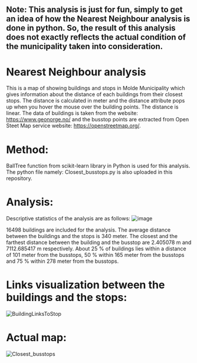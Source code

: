 ## Note: This analysis is just for fun, simply to get an idea of how the Nearest Neighbour analysis is done in python. So, the result of this analysis does not exactly reflects the actual condition of the municipality taken into consideration.

# Nearest Neighbour analysis
This is a map of showing buildings and stops in Molde Municipality which gives information about the distance of each buildings from their closest stops. The distance is calculated in meter and the distance attribute pops up when you hover the mouse over the building points. The distance is linear. The data of buildings is taken from the website: https://www.geonorge.no/ and the busstop points are extracted from Open Steet Map service website: https://openstreetmap.org/.
# Method:
BallTree function from scikit-learn library in Python is used for this analysis. The python file namely: Closest_busstops.py is also uploaded in this repository.

# Analysis:
Descriptive statistics of the analysis are as follows:
![image](https://github.com/manojpariyar/Closest_stops/assets/114010808/13f0e2e1-7e65-4ea5-b99d-c423be946ec4)


16498 buildings are included for the analysis. The average distance between the buildings and the stops is 340 meter. The closest and the farthest distance between the building and the busstop are 2.405078 m and 7112.685417 m respectively. About 25 % of buildings lies within a distance of 101 meter from the busstops, 50 % within 165 meter from the busstops and 75 % within 278 meter from the busstops.

# Links visualization between the buildings and the stops:
![BuildingLinksToStop](https://github.com/manojpariyar/Closest_stops/assets/114010808/93dcda69-f588-46fa-b8dd-82407e0f0a19)

# Actual map:
![Closest_busstops](https://github.com/manojpariyar/Closest_stops/assets/114010808/fee1d330-e7c0-41d8-87b3-6aa0e825e226)
